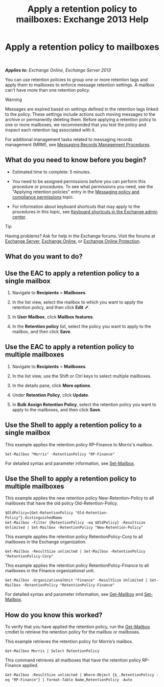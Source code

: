 ﻿---
title: 'Apply a retention policy to mailboxes: Exchange 2013 Help'
TOCTitle: Apply a retention policy to mailboxes
ms:assetid: 6ccc80db-d201-44f7-8d4b-473a89c14b2f
ms:mtpsurl: https://technet.microsoft.com/en-us/library/Dd298052(v=EXCHG.150)
ms:contentKeyID: 49318580
ms.date: 12/10/2017
mtps_version: v=EXCHG.150
---

# Apply a retention policy to mailboxes

 

_**Applies to:** Exchange Online, Exchange Server 2013_


You can use retention policies to group one or more retention tags and apply them to mailboxes to enforce message retention settings. A mailbox can't have more than one retention policy.


> [!WARNING]
> Messages are expired based on settings defined in the retention tags linked to the policy. These settings include actions such moving messages to the archive or permanently deleting them. Before applying a retention policy to one or more mailboxes, we recommended that you test the policy and inspect each retention tag associated with it.



For additional management tasks related to messaging records management (MRM), see [Messaging Records Management Procedures](messaging-records-management-procedures-exchange-2013-help.md).

## What do you need to know before you begin?

  - Estimated time to complete: 5 minutes.

  - You need to be assigned permissions before you can perform this procedure or procedures. To see what permissions you need, see the "Applying retention policies" entry in the [Messaging policy and compliance permissions](messaging-policy-and-compliance-permissions-exchange-2013-help.md) topic.

  - For information about keyboard shortcuts that may apply to the procedures in this topic, see [Keyboard shortcuts in the Exchange admin center](keyboard-shortcuts-in-the-exchange-admin-center-exchange-online-protection-help.md).


> [!TIP]
> Having problems? Ask for help in the Exchange forums. Visit the forums at <A href="https://go.microsoft.com/fwlink/p/?linkid=60612">Exchange Server</A>, <A href="https://go.microsoft.com/fwlink/p/?linkid=267542">Exchange Online</A>, or <A href="https://go.microsoft.com/fwlink/p/?linkid=285351">Exchange Online Protection</A>.



## What do you want to do?

## Use the EAC to apply a retention policy to a single mailbox

1.  Navigate to **Recipients** \> **Mailboxes**.

2.  In the list view, select the mailbox to which you want to apply the retention policy, and then click **Edit** ![Edit icon](images/JJ218640.6f53ccb2-1f13-4c02-bea0-30690e6ea71d(EXCHG.150).gif "Edit icon").

3.  In **User Mailbox**, click **Mailbox features**.

4.  In the **Retention policy** list, select the policy you want to apply to the mailbox, and then click **Save**.

## Use the EAC to apply a retention policy to multiple mailboxes

1.  Navigate to **Recipients** \> **Mailboxes**.

2.  In the list view, use the Shift or Ctrl keys to select multiple mailboxes.

3.  In the details pane, click **More options**.

4.  Under **Retention Policy**, click **Update**.

5.  In **Bulk Assign Retention Policy**, select the retention policy you want to apply to the mailboxes, and then click **Save**.

## Use the Shell to apply a retention policy to a single mailbox

This example applies the retention policy RP-Finance to Morris's mailbox.

    Set-Mailbox "Morris" -RetentionPolicy "RP-Finance"

For detailed syntax and parameter information, see [Set-Mailbox](https://technet.microsoft.com/en-us/library/bb123981\(v=exchg.150\)).

## Use the Shell to apply a retention policy to multiple mailboxes

This example applies the new retention policy New-Retention-Policy to all mailboxes that have the old policy Old-Retention-Policy.

    $OldPolicy={Get-RetentionPolicy "Old-Retention-Policy"}.distinguishedName
    Get-Mailbox -Filter {RetentionPolicy -eq $OldPolicy} -Resultsize Unlimited | Set-Mailbox -RetentionPolicy "New-Retention-Policy"

This example applies the retention policy RetentionPolicy-Corp to all mailboxes in the Exchange organization.

    Get-Mailbox -ResultSize unlimited | Set-Mailbox -RetentionPolicy "RetentionPolicy-Corp"

This example applies the retention policy RetentionPolicy-Finance to all mailboxes in the Finance organizational unit.

    Get-Mailbox -OrganizationalUnit "Finance" -ResultSize Unlimited | Set-Mailbox -RetentionPolicy "RetentionPolicy-Finance"

For detailed syntax and parameter information, see [Get-Mailbox](https://technet.microsoft.com/en-us/library/bb123685\(v=exchg.150\)) and [Set-Mailbox](https://technet.microsoft.com/en-us/library/bb123981\(v=exchg.150\)).

## How do you know this worked?

To verify that you have applied the retention policy, run the [Get-Mailbox](https://technet.microsoft.com/en-us/library/bb123685\(v=exchg.150\)) cmdlet to retrieve the retention policy for the mailbox or mailboxes.

This example retrieves the retention policy for Morris’s mailbox.

    Get-Mailbox Morris | Select RetentionPolicy

This command retrieves all mailboxes that have the retention policy RP-Finance applied.

    Get-Mailbox -ResultSize unlimited | Where-Object {$_.RetentionPolicy -eq "RP-Finance"} | Format-Table Name,RetentionPolicy -Auto

